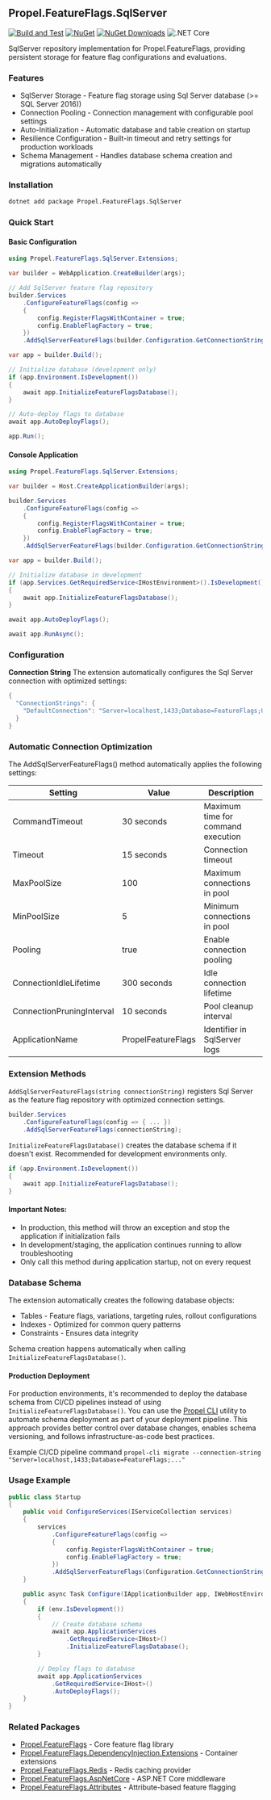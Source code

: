 ## Propel.FeatureFlags.SqlServer
[![Build and Test](https://github.com/Treiben/propel-feature-flags-csharp/actions/workflows/build.yml/badge.svg)](https://github.com/Treiben/propel-feature-flags-csharp/actions/workflows/build.yml)
[![NuGet](https://img.shields.io/nuget/v/Propel.FeatureFlags.SqlServer.svg)](https://www.nuget.org/packages/Propel.FeatureFlags.SqlServer/)
[![NuGet Downloads](https://img.shields.io/nuget/dt/Propel.FeatureFlags.SqlServer.svg?style=flat-square)](https://www.nuget.org/packages/Propel.FeatureFlags.SqlServer/)
![.NET Core](https://img.shields.io/badge/.NET-9.0-512BD4?logo=dotnet)

SqlServer repository implementation for Propel.FeatureFlags, providing persistent storage for feature flag configurations and evaluations.

### Features
-	SqlServer Storage - Feature flag storage using Sql Server database (>= SQL Server 2016))
-	Connection Pooling - Connection management with configurable pool settings
-	Auto-Initialization - Automatic database and table creation on startup
-	Resilience Configuration - Built-in timeout and retry settings for production workloads
-	Schema Management - Handles database schema creation and migrations automatically
  
### Installation
```bash
dotnet add package Propel.FeatureFlags.SqlServer
```

### Quick Start

#### Basic Configuration
```csharp
using Propel.FeatureFlags.SqlServer.Extensions;

var builder = WebApplication.CreateBuilder(args);

// Add SqlServer feature flag repository
builder.Services
    .ConfigureFeatureFlags(config =>
    {
        config.RegisterFlagsWithContainer = true;
        config.EnableFlagFactory = true;
    })
    .AddSqlServerFeatureFlags(builder.Configuration.GetConnectionString("DefaultConnection")!);

var app = builder.Build();

// Initialize database (development only)
if (app.Environment.IsDevelopment())
{
    await app.InitializeFeatureFlagsDatabase();
}

// Auto-deploy flags to database
await app.AutoDeployFlags();

app.Run();
```
#### Console Application
```csharp
using Propel.FeatureFlags.SqlServer.Extensions;

var builder = Host.CreateApplicationBuilder(args);

builder.Services
    .ConfigureFeatureFlags(config =>
    {
        config.RegisterFlagsWithContainer = true;
        config.EnableFlagFactory = true;
    })
    .AddSqlServerFeatureFlags(builder.Configuration.GetConnectionString("DefaultConnection")!);

var app = builder.Build();

// Initialize database in development
if (app.Services.GetRequiredService<IHostEnvironment>().IsDevelopment())
{
    await app.InitializeFeatureFlagsDatabase();
}

await app.AutoDeployFlags();

await app.RunAsync();
```
### Configuration

****Connection String****
The extension automatically configures the Sql Server connection with optimized settings:
```csharp
{
  "ConnectionStrings": {
    "DefaultConnection": "Server=localhost,1433;Database=FeatureFlags;User Id=ss-user;Password=ss-password;TrustServerCertificate=true;"
  }
}
```

### Automatic Connection Optimization

The AddSqlServerFeatureFlags() method automatically applies the following settings:

| Setting | Value | Description | 
|---------|-------|-------------| 
| CommandTimeout | 30 seconds | Maximum time for command execution | 
| Timeout | 15 seconds | Connection timeout | 
| MaxPoolSize | 100 | Maximum connections in pool | 
| MinPoolSize | 5 | Minimum connections in pool | 
| Pooling | true | Enable connection pooling | 
| ConnectionIdleLifetime | 300 seconds | Idle connection lifetime | 
| ConnectionPruningInterval | 10 seconds | Pool cleanup interval | 
| ApplicationName | PropelFeatureFlags | Identifier in SqlServer logs |

### Extension Methods

`AddSqlServerFeatureFlags(string connectionString)` registers Sql Server as the feature flag repository with optimized connection settings.

```csharp
builder.Services
    .ConfigureFeatureFlags(config => { ... })
    .AddSqlServerFeatureFlags(connectionString);
```

`InitializeFeatureFlagsDatabase()` creates the database schema if it doesn't exist. Recommended for development environments only.
```csharp
if (app.Environment.IsDevelopment())
{
    await app.InitializeFeatureFlagsDatabase();
}
```

#### Important Notes:
-	In production, this method will throw an exception and stop the application if initialization fails
-	In development/staging, the application continues running to allow troubleshooting
-	Only call this method during application startup, not on every request

### Database Schema

The extension automatically creates the following database objects:
-	Tables - Feature flags, variations, targeting rules, rollout configurations
-	Indexes - Optimized for common query patterns
-	Constraints - Ensures data integrity
  
Schema creation happens automatically when calling `InitializeFeatureFlagsDatabase()`.

#### Production Deployment

For production environments, it's recommended to deploy the database schema from CI/CD pipelines instead of using `InitializeFeatureFlagsDatabase()`. 
You can use the [Propel CLI](https://github.com/Treiben/propel-cli) utility to automate schema deployment as part of your deployment pipeline. 
This approach provides better control over database changes, enables schema versioning, and follows infrastructure-as-code best practices.

Example CI/CD pipeline command
`propel-cli migrate --connection-string "Server=localhost,1433;Database=FeatureFlags;..."`


### Usage Example

```csharp
public class Startup
{
    public void ConfigureServices(IServiceCollection services)
    {
        services
            .ConfigureFeatureFlags(config =>
            {
                config.RegisterFlagsWithContainer = true;
                config.EnableFlagFactory = true;
            })
            .AddSqlServerFeatureFlags(Configuration.GetConnectionString("DefaultConnection")!);
    }

    public async Task Configure(IApplicationBuilder app, IWebHostEnvironment env)
    {
        if (env.IsDevelopment())
        {
            // Create database schema
            await app.ApplicationServices
                .GetRequiredService<IHost>()
                .InitializeFeatureFlagsDatabase();
        }

        // Deploy flags to database
        await app.ApplicationServices
            .GetRequiredService<IHost>()
            .AutoDeployFlags();
    }
}
```

### Related Packages
-	[Propel.FeatureFlags](../../src/Propel.FeatureFlags/) - Core feature flag library    
-	[Propel.FeatureFlags.DependencyInjection.Extensions](../Propel.FeatureFlags.DependencyInjection.Extension/) - Container extensions
-	[Propel.FeatureFlags.Redis](../Propel.FeatureFlags.Redis/) - Redis caching provider
-	[Propel.FeatureFlags.AspNetCore](../../src/Propel.FeatureFlags.AspNetCore/) - ASP.NET Core middleware
-	[Propel.FeatureFlags.Attributes](../../src/Propel.FeatureFlags.Attributes/) - Attribute-based feature flagging
